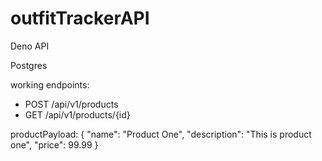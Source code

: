 # outfitTrackerAPI
Deno API

Postgres

working endpoints:

* POST /api/v1/products
* GET /api/v1/products/{id}

productPayload: 
    {
      "name": "Product One",
      "description": "This is product one",
      "price": 99.99
    }
